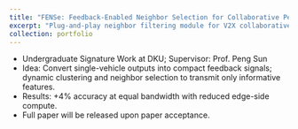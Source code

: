 ```yaml
---
title: "FENSe: Feedback-Enabled Neighbor Selection for Collaborative Perception"
excerpt: "Plug-and-play neighbor filtering module for V2X collaborative perception; stronger accuracy–efficiency tradeoff at equal bandwidth. Under Review."
collection: portfolio
---
```


- Undergraduate Signature Work at DKU; Supervisor: Prof. Peng Sun
- Idea: Convert single-vehicle outputs into compact feedback signals; dynamic clustering and neighbor selection to transmit only informative features.
- Results: +4% accuracy at equal bandwidth with reduced edge-side compute. 
- Full paper will be released upon paper acceptance.
